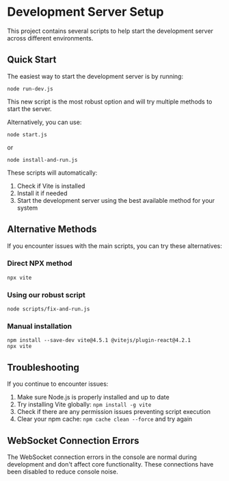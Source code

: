
# Development Server Setup

This project contains several scripts to help start the development server across different environments.

## Quick Start

The easiest way to start the development server is by running:

```
node run-dev.js
```

This new script is the most robust option and will try multiple methods to start the server.

Alternatively, you can use:

```
node start.js
```

or 

```
node install-and-run.js
```

These scripts will automatically:
1. Check if Vite is installed
2. Install it if needed
3. Start the development server using the best available method for your system

## Alternative Methods

If you encounter issues with the main scripts, you can try these alternatives:

### Direct NPX method
```
npx vite
```

### Using our robust script
```
node scripts/fix-and-run.js
```

### Manual installation
```
npm install --save-dev vite@4.5.1 @vitejs/plugin-react@4.2.1
npx vite
```

## Troubleshooting

If you continue to encounter issues:

1. Make sure Node.js is properly installed and up to date
2. Try installing Vite globally: `npm install -g vite`
3. Check if there are any permission issues preventing script execution
4. Clear your npm cache: `npm cache clean --force` and try again

## WebSocket Connection Errors

The WebSocket connection errors in the console are normal during development and don't affect core functionality. These connections have been disabled to reduce console noise.
